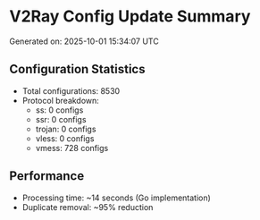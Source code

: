 # V2Ray Config Update Summary
Generated on: 2025-10-01 15:34:07 UTC

## Configuration Statistics
- Total configurations: 8530
- Protocol breakdown:
  - ss: 0 configs
  - ssr: 0 configs
  - trojan: 0 configs
  - vless: 0 configs
  - vmess: 728 configs

## Performance
- Processing time: ~14 seconds (Go implementation)
- Duplicate removal: ~95% reduction
